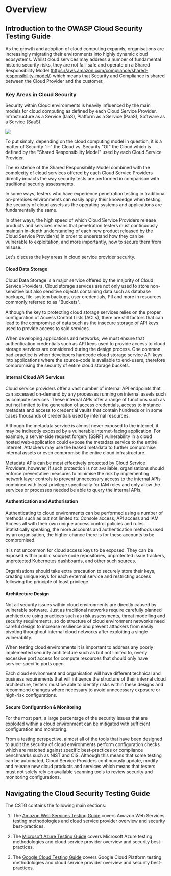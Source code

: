 
# Overview

## Introduction to the OWASP Cloud Security Testing Guide

As the growth and adoption of cloud computing expands, organisations are increasingly migrating their environments into highly dynamic cloud ecosystems. Whilst cloud services may address a number of fundamental historic security risks, they are not fail-safe and operate on a Shared Responsibility Model (https://aws.amazon.com/compliance/shared-responsibility-model/) which means that Security and Compliance is shared between the Cloud Provider and the customer. 

### Key Areas in Cloud Security

Security within Cloud environments is heavily influenced by the main models for cloud computing as defined by each Cloud Service Provider.  Infrastructure as a Service (IaaS), Platform as a Service (PaaS), Software as a Service (SaaS). 

![](https://github.com/orlyjamie/Cloud-Testing-Guide/blob/master/cloud-model.jpg)

To put simply, depending on the cloud computing model in question, it is a matter of Security "in" the Cloud vs. Security "Of" the Cloud which is defined by the "Shared Responsibility Model" used by each Cloud Service Provider.

The existence of the Shared Responsibility Model combined with the complexity of cloud services offered by each Cloud Service Providers directly impacts the way security tests are performed in comparison with traditional security assessments. 

In some ways, testers who have experience penetration testing in traditional on-premises environments can easily apply their knowledge when testing the security of cloud assets as the operating systems and applications are fundamentally the same. 

In other ways, the high speed of which Cloud Service Providers release products and services means that penetration testers must continuously maintain in-depth understanding of each new product released by the Cloud Service Provider(s) in order to understand how they can be vulnerable to exploitation, and more importantly, how to secure them from misuse. 

Let's discuss the key areas in cloud service provider security.

#### Cloud Data Storage

Cloud Data Storage is a major service offered by the majority of Cloud Service Providers. Cloud storage services are not only used to store non-sensitive but also sensitive objects containing data such as database backups, file-system backups, user credentials, PII and more in resources commonly referred to as "Buckets".  

Although the key to protecting cloud storage services relies on the proper configuration of Access Control Lists (ACLs), there are still factors that can lead to the compromise of data such as the insecure storage of API keys used to provide access to said services. 

When developing applications and networks, we must ensure that authentication credentials such as API keys used to provide access to cloud storage services are considered during the design process. One common bad-practice is when developers hardcode cloud storage service API keys into applications where the source-code is available to end-users, therefore compromising the security of entire cloud storage buckets.

#### Internal Cloud API Services

Cloud service providers offer a vast number of internal API endpoints that can accessed on-demand by any processes running on internal assets such as compute services. These internal APIs offer a range of functions such as but not limited to the generation of access credentials, access to instance metadata and access to credential vaults that contain hundreds or in some cases thousands of credentials used by internal resources.

Although the metadata service is almost never exposed to the internet, it may be indirectly exposed by a vulnerable internet-facing application. For example, a server-side request forgery (SSRF) vulnerability in a cloud hosted web-application could expose the metadata service to the entire internet. Attackers may use the leaked metadata to further compromise internal assets or even compromise the entire cloud infrastructure.

Metadata APIs can be most effectively protected by Cloud Service Providers, however, if such protection is not available, organisations should enforce preventative measures to minimise the risk by implementing network layer controls to prevent unnecessary access to the internal APIs combined with least privilege specifically for IAM roles and only allow the services or processes needed be able to query the internal APIs. 

#### Authentication and Authorisation

Authenticating to cloud environments can be performed using a number of methods such as but not limited to: Console access, API access and IAM Access all with their own unique access control policies and rules. Statistically speaking, the more accounts and authentication methods used by an organisation, the higher chance there is for these accounts to be compromised. 

It is not uncommon for cloud access keys to be exposed. They can be exposed within public source code repositories, unprotected issue trackers, unprotected Kubernetes dashboards, and other such sources.

Organisations should take extra precaution to securely store their keys, creating unique keys for each external service and restricting access following the principle of least privilege.


#### Architecture Design 

Not all security issues within cloud environments are directly caused by vulnerable software. Just as traditional networks require carefully planned architecture using practices such as risk assessments, threat modelling and security requirements, so do structure of cloud environment networks need careful design to increase resilience and prevent attackers from easily pivoting throughout internal cloud networks after exploiting a single vulnerability. 

When testing cloud environments it is important to address any poorly implemented security architecture such as but not limited to, overly excessive port access for compute resources that should only have service-specific ports open. 

Each cloud environment and organisation will have different technical and business requirements that will influence the structure of their internal cloud architecture, testers must be able to identify risks within these designs and recommend changes where necessary to avoid unnecessary exposure or high-risk configurations. 

#### Secure Configuration & Monitoring

For the most part, a large percentage of the security issues that are exploited within a cloud environment can be mitigated with sufficient configuration and monitoring. 

From a testing perspective, almost all of the tools that have been designed to audit the security of cloud environments perform configuration checks which are matched against specific best-practices or compliance benchmarks such as NIST and CIS. Although this means that some testing can be automated, Cloud Service Providers continuously update, modify and release new cloud products and services which means that testers must not solely rely on available scanning tools to review security and monitoring configurations. 


## Navigating the Cloud Security Testing Guide

The CSTG contains the following main sections:

1. The [Amazon Web Services Testing Guide]() covers  Amazon Web Services testing methodologies and cloud service provider overview and security best-practices.

2. The [Microsoft Azure Testing Guide]() covers  Microsoft Azure testing methodologies and cloud service provider overview and security best-practices.

3. The [Google Cloud Testing Guide]() covers  Google Cloud Platform testing methodologies and cloud service provider overview and security best-practices.
